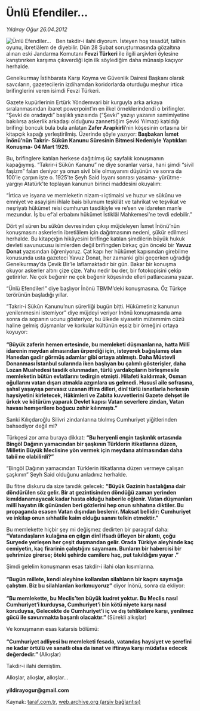 # Ünlü Efendiler...

*Yıldıray Oğur 26.04.2012*

<div class="yazi"><img align="left" alt="Ünlü Efendiler..." border="0" src="http://www.taraf.com.tr/fotoraflar/makaleler/unlu-efendiler_4000_orijinal.jpg" style="border-right-width:10px; border-color:#FFFFFF"/><p>Ben takdir-i ilahi diyorum. İsteyen hoş tesadüf, talihin oyunu, ibretiâlem de diyebilir. Dün 28 Şubat soruşturmasında gözaltına alınan eski Jandarma Komutanı <b>Fevzi Türkeri</b> ile ilgili arşivleri öylesine karıştırırken karşıma çıkıverdiği için ilk söylediğim daha münasip kaçıyor herhalde. </p>
<p>Genelkurmay İstihbarata Karşı Koyma ve Güvenlik Dairesi Başkanı olarak savcıların, gazetecilerin izdihamdan koridorlarda oturduğu meşhur irtica brifinglerini veren isimdi Fevzi Türkeri. </p>
<p>Gazete kupürlerinin Ertürk Yöndemvari bir kurguyla arka arkaya sıralanmasından ibaret powerpoint’ın en ilkel örneklerindendi o brifingler. “Şevki de oradaydı” başlıklı yazısında (“Şevki” yazıyı yazanın samimiyetine bakılırsa askerlik arkadaşı olduğunu zannettiğim Şevki Yılmaz) katıldığı brifingi boncuk bula bula anlatan <b>Zafer Arapkirli</b>’nin köşesinin ortasına bir kitapçık kapağı yerleştirilmiş. Üzerinde şöyle yazıyor: <b>Başbakan İsmet İnönü’nün Takrir- Sükûn Kanunu Süresinin Bitmesi Nedeniyle Yaptıkları Konuşma- 04 Mart 1929.</b></p>
<p>Bu, brifinglere katılan herkese dağıtılmış üç sayfalık konuşmanın kapağıymış. “Takrir-i Sükûn Kanunu” ne diye soranlar varsa, hani şimdi “sivil faşizm” falan deniyor ya onun sivil bile olmayanını düşünün ve sonra da 100’le çarpın işte o. 1925’te Şeyh Said İsyanı sonrası yasama- yürütme- yargıyı Atatürk’te toplayan kanunun birinci maddesini okuyalım: </p>
<p>“İrtica ve isyana ve memleketin nizam-ı içtimaisi ve huzur ve sükûnu ve emniyet ve asayişini ihlale bais bilumum teşkilât ve tahrikat ve teşvikat ve neşriyatı hükümet reisi cumhurun tasdikiyle ve re’sen ve idareten man’e mezundur. İş bu ef’al erbabını hükümet İstiklâl Mahkemesi’ne tevdi edebilir.”</p>
<p>Dört yıl süren bu sükûn devresinden çıkışı müjdeleyen İsmet İnönü’nün konuşmasını askerlerin ibretiâlem için dağıtmasının nedeni, şükür edilmesi herhalde. Bu kitapçığın hikâyesini brifinge katılan şimdilerin büyük hukuk devleti savunucusu isimlerden değil brifingden birkaç gün önceki bir <b>Yavuz Donat</b> yazısından öğreniyoruz. Çat kapı her hükümet kapısından girebilme konusunda usta gazeteci Yavuz Donat, her zamanki gibi geçerken uğradığı Genelkurmay’da Çevik Bir’le laflamaktadır bir gün. Bakar bir konuşma okuyor askerler altını çize çize. Yahu nedir bu der, bir fotokopisini çekip getirirler. Ne çok beğenir ne çok beğenir köşesinde elleri patlarcasına yazar. </p>
<p>“Ünlü Efendiler!” diye başlıyor İnönü TBMM’deki konuşmasına. Öz Türkçe terörünün başladığı yıllar. </p>
<p>“Takrir-i Sükûn Kanunu’nun sürerliği bugün bitti. Hükümetiniz kanunun yenilenmesini istemiyor” diye müjdeyi veriyor İnönü konuşmasında ama sonra da sopanın ucunu gösteriyor, bu ülkede siyasetin mütemmim cüzü haline gelmiş düşmanlar ve korkular kültünün eşsiz bir örneğini ortaya koyuyor:<br/><br/><b>“Büyük zaferin hemen ertesinde, bu memleketi düşmanlarına, hatta Millî idarenin meydan almasından ürperdiği için, isteyerek bağışlamış olan Hanedan gadir görmüş adamlar gibi ortaya atılmıştı. Daha Müstevli Donanması İstanbul sularında iken başlıyan bu çalımlı gösterişler, daha Lozan Muahedesi tasdik olunmadan, türlü yardakçıların birleşmesile memleketin bütün evlatlarını tedirgin etmişti. Hilafeti kaldırmak, Osman oğullarını vatan dışarı atmakla azgınlara us gelmedi. Hususî aile sofrasına, şahsî yaşayışa pervasız uzanan iftira dilleri, dinî türlü isnatlarla herkesin haysiyetini kirletecek, Hâkimleri ve Zabita kuvvetlerini Gazete dehşet ile ürkek ve kötürüm yaparak Devlet kapısı Vatan severlere zindan, Vatan havası hemşerilere boğucu zehir kılınmıştı.” </b></p>
<p>Sanki Kılıçdaroğlu Silivri zindanlarına tıkılmış Cumhuriyet yiğitlerinden bahsediyor değil mi? </p>
<p>Türkçesi zor ama buraya dikkat: <b>“Bu heryenli engin taşkınlık ortasında Bingöl Dağının yamacından bir şaşkının Türklerin itikatlarına düzen, Milletin Büyük Meclisine yön vermek için meydana atıl­masından daha tabiî ne olabilirdi?”</b></p>
<p>“Bingöl Dağının yamacından Türklerin itikatlarına düzen vermeye çalışan şaşkının” Şeyh Said olduğunu anladınız herhalde.</p>
<p>Bu fitne diskuru da size tanıdık gelecek: <b>“Büyük Gazinin hastalığına dair döndürülen söz gelir. Bir at gezintisinden döndüğü zaman yerinden kımıldanamayacak kadar hasta olduğu haberile eğlenir. Vatan düşmanları millî hayatın ilk gününden beri gözlerini hep onun sıhhatına diktiler. Bu propaganda esasen Vatan dışından beslenir. Maksat bellidir: Cumhuriyet ve inkilap onun sıhhatile kaim olduğu sanını telkin etmektir.”</b></p>
<p>Bu memlekette hiçbir şey mi değişmez dedirten bir paragraf daha: <b>“Vatandaşların kulağına en çılgın dinî ifsadı üfleyen bir akıntı, çoğu Suryede yerleşen her çeşit duşmandan gelir. Orada Türkiye aleyhinde kaç cemiyetin, kaç firarinin çalıştığını sayamam. Bunların bir habercisi bir şehrimize girerse; öteki şehirde camilere haç, put takıldığını yayar .” </b></p>
<p>Şimdi gelelim konuşmanın esas takdir-i ilahi olan kısımlarına.<br/><br/><b>“Bugün millete, kendi aleyhine kollanılan silahların bir kaçını saymağa çalıştım. Biz bu silahlardan korkmuyoruz”</b> diyor İnönü, sonra da ekliyor:<br/><br/><b>“Bu memlekette, bu Meclis’ten büyük kudret yoktur. Bu Meclis nasıl Cumhuriyet’i kurduysa, Cumhuriyet’i bin kötü niyete karşı nasıl koruduysa, Gelecekte de Cumhuriyet’i iç ve dış tehlikelere karşı, yenilmez gücü ile savunmakta başarılı olacaktır.” </b>(Sürekli alkışlar)</p>
<p>Ve konuşmanın esas katarsis bölümü:<br/><br/><b>“Cumhuriyet adliyesi bu memleketi fesada, vatandaş haysiyet ve şerefini ne kadar örtülü ve sanatlı olsa da isnat ve iftiraya karşı müdafaa edecek değerdedir.” </b>(Alkışlar)</p>
<p>Takdir-i ilahi demiştim.</p>
<p>Alkışlar, alkışlar, alkışlar...<br/><br/><b>yildirayogur@gmail.com</b></p>
</div>

Kaynak: [taraf.com.tr](http://www.taraf.com.tr/yildiray-ogur/makale-unlu-efendiler.htm), [web.archive.org (arşiv bağlantısı)](http://web.archive.org/web/20130709142614/http://www.taraf.com.tr/yildiray-ogur/makale-unlu-efendiler.htm)
